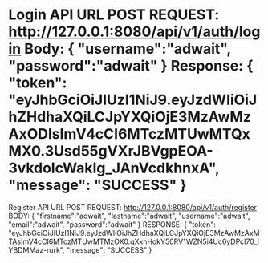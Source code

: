 Login API
URL POST REQUEST: http://127.0.0.1:8080/api/v1/auth/login
Body: {
    "username":"adwait",
    "password":"adwait"
}
Response:
{
    "token": "eyJhbGciOiJIUzI1NiJ9.eyJzdWIiOiJhZHdhaXQiLCJpYXQiOjE3MzAwMzAxODIsImV4cCI6MTczMTUwMTQxMX0.3Usd55gVXrJBVgpEOA-3vkdolcWakIg_JAnVcdkhnxA",
    "message": "SUCCESS"
}
=========================================================
Register API
URL POST REQUEST: http://127.0.0.1:8080/api/v1/auth/register
BODY: {
    "firstname":"adwait",
    "lastname":"adwait",
    "username":"adwait",
    "email":"adwait",
    "password":"adwait"
}
RESPONSE: {
    "token": "eyJhbGciOiJIUzI1NiJ9.eyJzdWIiOiJhZHdhaXQiLCJpYXQiOjE3MzAwMzAxMTAsImV4cCI6MTczMTUwMTMzOX0.qXxnHokY50RV1WZN5i4Uc6yDPcI70_lYBDMMaz-rurk",
    "message": "SUCCESS"
}